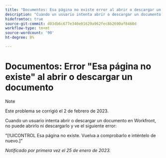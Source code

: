 ```yaml
---
title: "Documentos: Esa página no existe error al abrir o descargar un documento"
description: "Cuando un usuario intenta abrir o descargar un documento en Workfront, no puede abrirlo ni descargarlo y ve un error"
hidefromtoc: true
source-git-commit: d03db6c677e340e01629a962fec8b2690af8460d
workflow-type: tm+mt
source-wordcount: '90'
ht-degree: 8%

---
```



# Documentos: Error &quot;Esa página no existe&quot; al abrir o descargar un documento

<!--This article is on the WF and WFP TOC-->

>[!NOTE]
>
>Este problema se corrigió el 2 de febrero de 2023.

Cuando un usuario intenta abrir o descargar un documento en Workfront, no puede abrirlo ni descargarlo y ve el siguiente error:

&quot;[!UICONTROL Esa página no existe. Vuelva a comprobarlo e inténtelo de nuevo.]&quot;

_Notificado por primera vez el 25 de enero de 2023._
